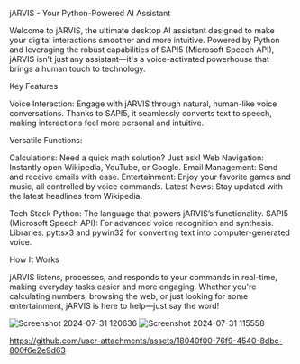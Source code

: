 

jARVIS - Your Python-Powered AI Assistant



Welcome to jARVIS, the ultimate desktop AI assistant designed to make your digital interactions smoother and more intuitive.
Powered by Python and leveraging the robust capabilities of SAPI5 (Microsoft Speech API), jARVIS isn't just any 
assistant—it's a voice-activated powerhouse that brings a human touch to technology.

Key Features


Voice Interaction:
Engage with jARVIS through natural, human-like voice conversations. Thanks to SAPI5, it seamlessly converts text to speech,
making interactions feel more personal and intuitive.

Versatile Functions:

Calculations: Need a quick math solution? Just ask!
Web Navigation: Instantly open Wikipedia, YouTube, or Google.
Email Management: Send and receive emails with ease.
Entertainment: Enjoy your favorite games and music, all controlled by voice commands.
Latest News: Stay updated with the latest headlines from Wikipedia.


Tech Stack
Python: The language that powers jARVIS’s functionality.
SAPI5 (Microsoft Speech API): For advanced voice recognition and synthesis.
Libraries: pyttsx3 and pywin32 for converting text into computer-generated voice.


How It Works



jARVIS listens, processes, and responds to your commands in real-time, making everyday tasks easier and more engaging. Whether 
you're calculating numbers, browsing the web, or just looking for some entertainment, jARVIS is here to help—just say the word!




![Screenshot 2024-07-31 120636](https://github.com/user-attachments/assets/5ef074d6-c40b-4ae6-a2cf-e137b30533a5)
![Screenshot 2024-07-31 115558](https://github.com/user-attachments/assets/82a84599-c613-435e-a867-4b6531b758ab)


https://github.com/user-attachments/assets/18040f00-76f9-4540-8dbc-800f6e2e9d63
